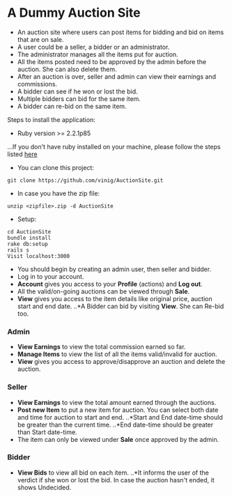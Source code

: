 # A Dummy Auction Site

* An auction site where users can post items for bidding and bid on items that are on sale.
* A user could be a seller, a bidder or an administrator.
* The administrator manages all the items put for auction.
* All the items posted need to be approved by the admin before the auction. She can also delete them.
* After an auction is over, seller and admin can view their earnings and commissions.
* A bidder can see if he won or lost the bid.
* Multiple bidders can bid for the same item.
* A bidder can re-bid on the same item.

Steps to install the application:

* Ruby version >= 2.2.1p85

...If you don't have ruby installed on your machine, please follow the steps listed [here](https://www.ruby-lang.org/en/documentation/installation/)

* You can clone this project:
```
git clone https://github.com/vinig/AuctionSite.git
```

* In case you have the zip file:
```
unzip <zipfile>.zip -d AuctionSite
```

* Setup:
```
cd AuctionSite
bundle install
rake db:setup
rails s      
Visit localhost:3000
```

* You should begin by creating an admin user, then seller and bidder.
* Log in to your account.
* **Account** gives you access to your **Profile** (actions) and **Log out**.
* All the valid/on-going auctions can be viewed through **Sale**. 
* **View** gives you access to the item details like original price, auction start and end date.
..*A Bidder can bid by visiting **View**. She can Re-bid too.

### Admin
* **View Earnings** to view the total commission earned so far.
* **Manage Items** to view the list of all the items valid/invalid for auction.
* **View** gives you access to approve/disapprove an auction and delete the auction.

### Seller
* **View Earnings** to view the total amount earned through the auctions.
* **Post new Item** to put a new item for auction. You can select both date and time for auction to start and end.
..*Start and End date-time should be greater than the current time.
..*End date-time should be greater than Start date-time.
* The item can only be viewed under **Sale** once approved by the admin.

### Bidder
* **View Bids** to view all bid on each item.
..*It informs the user of the verdict if she won or lost the bid. In case the auction hasn't ended, it shows Undecided.



